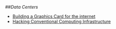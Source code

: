 ##_Data Centers_

- [Building a Graphics Card for the internet](https://imgix.exposure.co/building-a-graphics-card-for-the-internet)
- [Hacking Conventional Computing Infrastructure](http://www.opencompute.org/)

